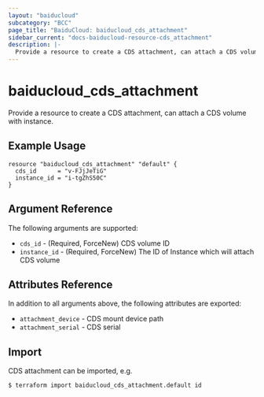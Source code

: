 ```yaml
---
layout: "baiducloud"
subcategory: "BCC"
page_title: "BaiduCloud: baiducloud_cds_attachment"
sidebar_current: "docs-baiducloud-resource-cds_attachment"
description: |-
  Provide a resource to create a CDS attachment, can attach a CDS volume with instance.
---
```


# baiducloud_cds_attachment

Provide a resource to create a CDS attachment, can attach a CDS volume with instance.

## Example Usage

```hcl
resource "baiducloud_cds_attachment" "default" {
  cds_id      = "v-FJjJeTiG"
  instance_id = "i-tgZhS50C"
}
```

## Argument Reference

The following arguments are supported:

* `cds_id` - (Required, ForceNew) CDS volume ID
* `instance_id` - (Required, ForceNew) The ID of Instance which will attach CDS volume

## Attributes Reference

In addition to all arguments above, the following attributes are exported:

* `attachment_device` - CDS mount device path
* `attachment_serial` - CDS serial


## Import

CDS attachment can be imported, e.g.

```hcl
$ terraform import baiducloud_cds_attachment.default id
```

